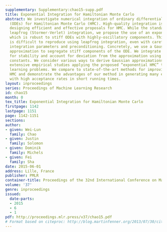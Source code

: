 ```yaml
---
supplementary: Supplementary:chao15-supp.pdf
title: Exponential Integration for Hamiltonian Monte Carlo
abstract: We investigate numerical integration of ordinary differential equations
  (ODEs) for Hamiltonian Monte Carlo (HMC). High-quality integration is crucial for
  designing efficient and effective proposals for HMC. While the standard method is
  leapfrog (Stormer-Verlet) integration, we propose the use of an exponential integrator,
  which is robust to stiff ODEs with highly-oscillatory components. This oscillation
  is difficult to reproduce using leapfrog integration, even with carefully selected
  integration parameters and preconditioning. Concretely, we use a Gaussian distribution
  approximation to segregate stiff components of the ODE. We integrate this term analytically
  for stability and account for deviation from the approximation using variation of
  constants. We consider various ways to derive Gaussian approximations and conduct
  extensive empirical studies applying the proposed “exponential HMC” to several benchmarked
  learning problems. We compare to state-of-the-art methods for improving leapfrog
  HMC and demonstrate the advantages of our method in generating many effective samples
  with high acceptance rates in short running times.
layout: inproceedings
series: Proceedings of Machine Learning Research
id: chao15
month: 0
tex_title: Exponential Integration for Hamiltonian Monte Carlo
firstpage: 1142
lastpage: 1151
page: 1142-1151
sections: 
author:
- given: Wei-Lun
  family: Chao
- given: Justin
  family: Solomon
- given: Dominik
  family: Michels
- given: Fei
  family: Sha
date: 2015-06-01
address: Lille, France
publisher: PMLR
container-title: Proceedings of the 32nd International Conference on Machine Learning
volume: '37'
genre: inproceedings
issued:
  date-parts:
  - 2015
  - 6
  - 1
pdf: http://proceedings.mlr.press/v37/chao15.pdf
# Format based on citeproc: http://blog.martinfenner.org/2013/07/30/citeproc-yaml-for-bibliographies/
---
```

